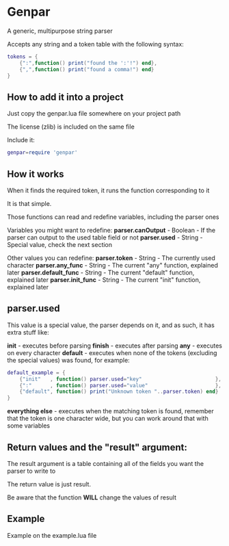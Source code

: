 # Genpar

A generic, multipurpose string parser

Accepts any string and a token table with the following syntax:

```lua
tokens = {
 	{":",function() print("found the ':'!") end},
 	{",",function() print("found a comma!") end}
}
```

How to add it into a project
----------------------------

Just copy the genpar.lua file somewhere on your project path

The license (zlib) is included on the same file

Include it:

```lua
genpar=require 'genpar'
```

How it works
------------

When it finds the required token, it runs the function corresponding to it

It is that simple.

Those functions can read and redefine variables, including the parser ones

Variables you might want to redefine:
**parser.canOutput** - Boolean - If the parser can output to the used table field or not
**parser.used**      - String  - Special value, check the next section

Other values you can redefine:
**parser.token** - String - The currently used character
**parser.any_func** - String - The current "any" function, explained later
**parser.default_func** - String - The current "default" function, explained later
**parser.init_func** - String - The current "init" function, explained later

parser.used
-----------

This value is a special value, the parser depends on it, and as such, it has extra stuff like:

**init** - executes before parsing
**finish** - executes after parsing
**any** - executes on every character
**default** - executes when none of the tokens (excluding the special values) was found, for example:

```lua
default_example = {
	{"init"   , function() parser.used="key"                        },
	{":"      , function() parser.used="value"                      },
	{"default", function() print("Unknown token "..parser.token) end}
}
```

**everything else** - executes when the matching token is found, remember that the token is one character wide, but you can work around that with some variables

Return values and the "result" argument:
----------------------------------------

The result argument is a table containing all of the fields you want the parser to write to

The return value is just result.

Be aware that the function **WILL** change the values of result

Example
-------

Example on the example.lua file
